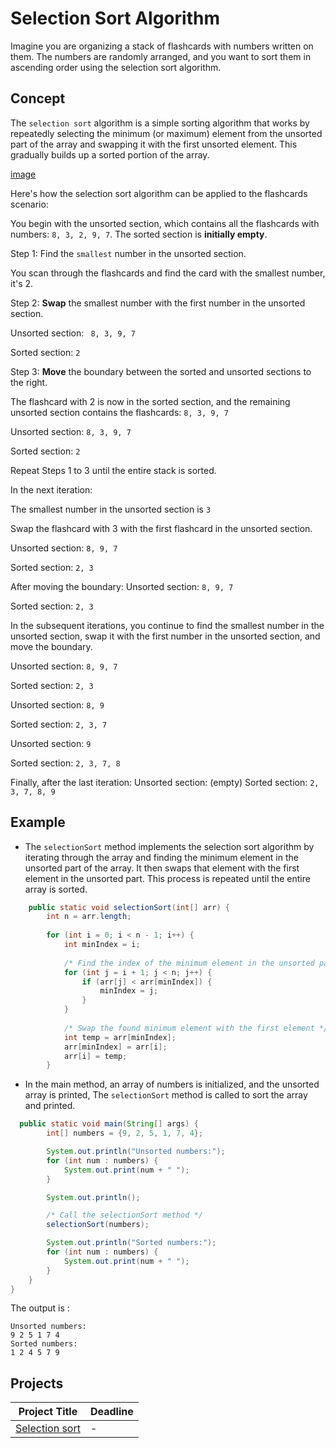 
# Selection Sort Algorithm

Imagine you are organizing a stack of flashcards with numbers written on them. The numbers are randomly arranged, and you want to sort them in ascending order using the selection sort algorithm.

## Concept

The `selection sort` algorithm is a simple sorting algorithm that works by repeatedly selecting the minimum (or maximum) element from the unsorted part of the array and swapping it with the first unsorted element. This gradually builds up a sorted portion of the array.

[image]()

Here's how the selection sort algorithm can be applied to the flashcards scenario:

You begin with the unsorted section, which contains all the flashcards with numbers: `8, 3, 2, 9, 7`. The sorted section is **initially empty**.

Step 1: Find the `smallest` number in the unsorted section.

You scan through the flashcards and find the card with the smallest number, it's 2.

Step 2: **Swap** the smallest number with the first number in the unsorted section.

Unsorted section: ` 8, 3, 9, 7`

Sorted section: `2`

Step 3: **Move** the boundary between the sorted and unsorted sections to the right.

The flashcard with 2 is now in the sorted section, and the remaining unsorted section contains the flashcards: `8, 3, 9, 7`

Unsorted section: `8, 3, 9, 7`

Sorted section: `2`

Repeat Steps 1 to 3 until the entire stack is sorted.

In the next iteration:

The smallest number in the unsorted section is `3`

Swap the flashcard with 3 with the first flashcard in the unsorted section.

Unsorted section: `8, 9, 7`

Sorted section: `2, 3`

After moving the boundary:
Unsorted section: `8, 9, 7`

Sorted section: `2, 3`

In the subsequent iterations, you continue to find the smallest number in the unsorted section, swap it with the first number in the unsorted section, and move the boundary.

Unsorted section: `8, 9, 7`

Sorted section: `2, 3`

Unsorted section: `8, 9`

Sorted section: `2, 3, 7`

Unsorted section: `9`

Sorted section: `2, 3, 7, 8`

Finally, after the last iteration:
Unsorted section: (empty)
Sorted section: `2, 3, 7, 8, 9`



## Example

* The `selectionSort` method implements the selection sort algorithm by iterating through the array and finding the minimum element in the unsorted part of the array. It then swaps that element with the first element in the unsorted part. This process is repeated until the entire array is sorted.

```java  
    public static void selectionSort(int[] arr) {
        int n = arr.length;
        
        for (int i = 0; i < n - 1; i++) {
            int minIndex = i;
            
            /* Find the index of the minimum element in the unsorted part of the array */
            for (int j = i + 1; j < n; j++) {
                if (arr[j] < arr[minIndex]) {
                    minIndex = j;
                }
            }
            
            /* Swap the found minimum element with the first element */
            int temp = arr[minIndex];
            arr[minIndex] = arr[i];
            arr[i] = temp;
        }
```
* In the main method, an array of numbers is initialized, and the unsorted array is printed, The `selectionSort` method is called to sort the array and printed.

```java
  public static void main(String[] args) {
        int[] numbers = {9, 2, 5, 1, 7, 4};

        System.out.println("Unsorted numbers:");
        for (int num : numbers) {
            System.out.print(num + " ");
        }

        System.out.println();

        /* Call the selectionSort method */
        selectionSort(numbers);

        System.out.println("Sorted numbers:");
        for (int num : numbers) {
            System.out.print(num + " ");
        }
    }
}
```
The output is :
```
Unsorted numbers:
9 2 5 1 7 4
Sorted numbers:
1 2 4 5 7 9
```
## Projects
| Project Title | Deadline |
|:-----------:|:-------------|
| [Selection sort](https://github.com/SAFCSP-Team/selection-sort/blob/main/README.md) | - | 



